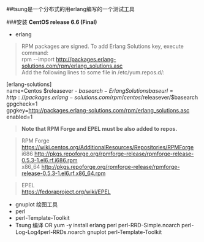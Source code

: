 ##tsung是一个分布式的用erlang编写的一个测试工具

###安装
**CentOS release 6.6 (Final)**
- erlang

> RPM packages are signed. To add Erlang Solutions key, execute command:    
rpm --import http://packages.erlang-solutions.com/rpm/erlang_solutions.asc    
Add the following lines to some file in /etc/yum.repos.d/:
> 
[erlang-solutions]    
name=Centos $releasever - $basearch - Erlang Solutions    
baseurl=http://packages.erlang-solutions.com/rpm/centos/$releasever/$basearch    
gpgcheck=1    
gpgkey=http://packages.erlang-solutions.com/rpm/erlang_solutions.asc    
enabled=1    

> **Note that RPM Forge and EPEL must be also added to repos.**

> RPM Forge    
https://wiki.centos.org/AdditionalResources/Repositories/RPMForge    
i686 http://pkgs.repoforge.org/rpmforge-release/rpmforge-release-0.5.3-1.el6.rf.i686.rpm    
x86_64 http://pkgs.repoforge.org/rpmforge-release/rpmforge-release-0.5.3-1.el6.rf.x86_64.rpm

> EPEL    
https://fedoraproject.org/wiki/EPEL

- gnuplot 绘图工具
- perl
- perl-Template-Toolkit
- Tsung
编译 OR
yum -y install erlang perl perl-RRD-Simple.noarch perl-Log-Log4perl-RRDs.noarch gnuplot perl-Template-Toolkit
